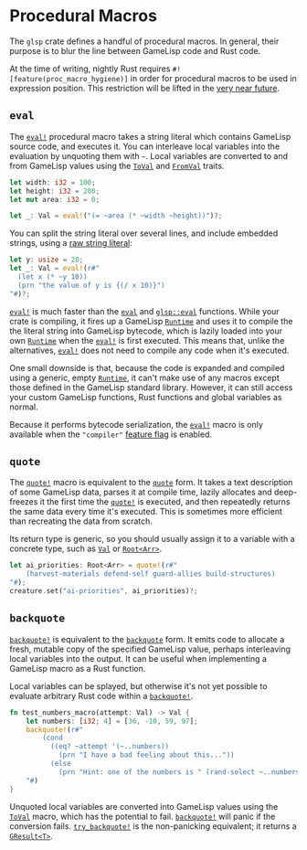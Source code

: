 # Procedural Macros

The `glsp` crate defines a handful of procedural macros. In general, their purpose is to blur the 
line between GameLisp code and Rust code.

At the time of writing, nightly Rust requires `#![feature(proc_macro_hygiene)]` in order for
procedural macros to be used in expression position. This restriction will be lifted in 
the [very near future](https://github.com/rust-lang/rust/pull/68717).


## `eval`

The [`eval!`] procedural macro takes a string literal which contains GameLisp source code, and 
executes it. You can interleave local variables into the evaluation by unquoting them with `~`.
Local variables are converted to and from GameLisp values using the [`ToVal`] and [`FromVal`] 
traits.

[`eval!`]: https://docs.rs/glsp/*/glsp/macro.eval.html
[`ToVal`]: https://docs.rs/glsp/*/glsp/trait.ToVal.html
[`FromVal`]: https://docs.rs/glsp/*/glsp/trait.FromVal.html

```rust
let width: i32 = 100;
let height: i32 = 200;
let mut area: i32 = 0;

let _: Val = eval!("(= ~area (* ~width ~height))")?;
```

You can split the string literal over several lines, and include embedded strings, using a
[raw string literal](https://doc.rust-lang.org/reference/tokens.html#raw-string-literals):

```rust
let y: usize = 20;
let _: Val = eval!(r#"
  (let x (* ~y 10))
  (prn "the value of y is {(/ x 10)}")
"#)?;
```

[`eval!`] is much faster than the [`eval`](../std/eval) and [`glsp::eval`] functions. While your 
crate is compiling, it fires up a GameLisp [`Runtime`] and uses it to compile the the literal 
string into GameLisp bytecode, which is lazily loaded into your own [`Runtime`] when the 
[`eval!`] is first executed. This means that, unlike the alternatives, [`eval!`] does not
need to compile any code when it's executed.

[`glsp::eval`]: https://docs.rs/glsp/*/glsp/fn.eval.html
[`Runtime`]: https://docs.rs/glsp/*/glsp/struct.Runtime.html

One small downside is that, because the code is expanded and compiled using a generic, empty 
[`Runtime`], it can't make use of any macros except those defined in the GameLisp standard 
library. However, it can still access your custom GameLisp functions, Rust functions and global 
variables as normal.

Because it performs bytecode serialization, the [`eval!`] macro is only available when the 
`"compiler"` [feature flag](feature-flags.md) is enabled.


## `quote`

The [`quote!`] macro is equivalent to the [`quote`](../std/quote) form. It takes a text description
of some GameLisp data, parses it at compile time, lazily allocates and deep-freezes it the first
time the [`quote!`] is executed, and then repeatedly returns the same data every time it's 
executed. This is sometimes more efficient than recreating the data from scratch.

Its return type is generic, so you should usually assign it to a variable with a concrete type,
such as [`Val`] or [`Root<Arr>`].

[`quote!`]: https://docs.rs/glsp/*/glsp/macro.quote.html
[`Val`]: https://docs.rs/glsp/*/glsp/enum.Val.html
[`Root<Arr>`]: https://docs.rs/glsp/*/glsp/struct.Arr.html

```rust
let ai_priorities: Root<Arr> = quote!(r#"
	(harvest-materials defend-self guard-allies build-structures)
"#);
creature.set("ai-priorities", ai_priorities)?;
```


## `backquote`

[`backquote!`] is equivalent to the [`backquote`](../std/backquote) form. It emits code to 
allocate a fresh, mutable copy of the specified GameLisp value, perhaps interleaving local 
variables into the output. It can be useful when implementing a GameLisp macro as a Rust 
function.

Local variables can be splayed, but otherwise it's not yet possible to evaluate arbitrary
Rust code within a [`backquote!`].

[`backquote!`]: https://docs.rs/glsp/*/glsp/macro.backquote.html

```rust
fn test_numbers_macro(attempt: Val) -> Val {
	let numbers: [i32; 4] = [36, -10, 59, 97];
	backquote!(r#"
		(cond 
		  ((eq? ~attempt '(~..numbers))
		    (prn "I have a bad feeling about this..."))
		  (else
		    (prn "Hint: one of the numbers is " (rand-select ~..numbers))))
	"#)
}
```

Unquoted local variables are converted into GameLisp values using the [`ToVal`] macro, which
has the potential to fail. [`backquote!`] will panic if the conversion fails. [`try_backquote!`]
is the non-panicking equivalent; it returns a [`GResult<T>`].

[`try_backquote!`]: https://docs.rs/glsp/*/glsp/macro.try_backquote.html
[`GResult<T>`]: https://docs.rs/glsp/*/glsp/type.GResult.html
